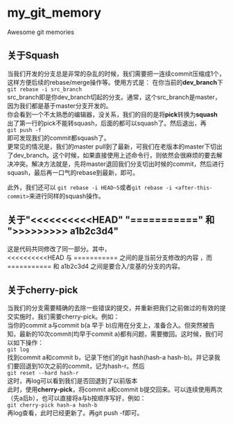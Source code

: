 # my_git_memory
Awesome git memories

## 关于Squash  
当我们开发的分支总是非常的杂乱的时候，我们需要把一连续commit压缩成1个，这样方便后续的rebase/merge操作等。使用方式是：
在你当前的**dev_branch**下    
```git rebase -i src_branch```  
src_branch即是你dev_branch切起的分支。通常，这个src_branch是master，因为我们都是基于master分支开发的。  
你会看到一个不太熟悉的编辑器，没关系，我们的目的是将**pick**转换为**squash**  
出了第一行的pick不能转squash，后面的都可以squash了。然后退出，再  
```git push -f```  
即可发现我们的commit都squash了。  
更常见的情况是，我们的master pull到了最新，可我们在老版本的master下切出了dev_branch。这个时候，如果直接使用上述命令行，则依然会很麻烦的要去解决冲突。解决方法就是，先将master退回我们分支切出时候的commit，然后进行squash，最后再一口气的rebase到最新，即可。  

此外，我们还可以 `git rebase -i HEAD~5`或者`git rebase -i <after-this-commit>`来进行同样的squash操作。  

## 关于"<<<<<<<<<<HEAD" "===========" 和 ">>>>>>>>> a1b2c3d4"  
这是代码共同修改了同一部分。其中，  
<<<<<<<<<<HEAD 与 =========== 之间的是当前分支修改的内容 ，而 =========== 和  a1b2c3d4 之间是要合入/变基的分支的内容。  

## 关于cherry-pick  
当我们的分支需要精确的去除一些错误的提交，并重新把我们之前做过的有效的提交实施时，我们需要cherry-pick。例如：  
当你的commit a与commit b(a 早于 b)应用在分支上，准备合入。但突然被告知，最新的10次commit(均早于commit a)都有问题，需要撤回。这时候，我们可以如下操作：  
```git log```  
找到commit a和commit b，记录下他们的git hash(hash-a hash-b)。并记录我们要回退到10次之前的commit，记为hash-r。然后  
```git reset --hard hash-r```  
这时，再log可以看到我们是否回退到了以前版本  
此时，使用**cherry-pick**，将commit a和commit b提交回来。可以连续使用两次（先a后b），也可以直接将a与b按顺序写好，例如：  
```git cherry-pick hash-a hash-b```  
再log查看，此时已经更新了。再git push -f即可。  




